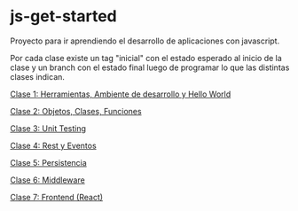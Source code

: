 # js-get-started
Proyecto para ir aprendiendo el desarrollo de aplicaciones con javascript. 

Por cada clase existe un tag "inicial" con el estado esperado al inicio de la clase y un branch con el estado final luego de programar lo que las distintas clases indican.

[Clase 1: Herramientas, Ambiente de desarrollo y Hello World](md/clase1-herramientas-ambiente-hello-world.md)

[Clase 2: Objetos, Clases, Funciones](md/clase2-objetos-clases-funciones.md)

[Clase 3: Unit Testing](md/clase3-testing.md)

[Clase 4: Rest y Eventos](md/clase4-rest-eventos.md)

[Clase 5: Persistencia](md/clase5-persistencia.md)

[Clase 6: Middleware](md/clase6-middleware.md)

[Clase 7: Frontend (React)](md/clase7-frontend.md)

